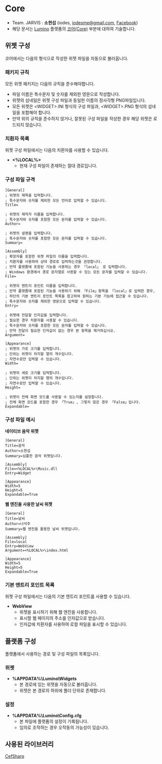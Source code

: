 # Core
* Team. JARVIS : **소현섭** (iodes, [iodesme@gmail.com](mailTo:iodesme@gmail.com), [Facebook](https://www.facebook.com/profile.php?id=100009172387549))
* 해당 문서는 [Lumino](https://github.com/1step6thswmaestro/12) 플랫폼의 [코어(Core)](https://github.com/1step6thswmaestro/12/tree/master/core) 부분에 대하여 기술합니다.

## 위젯 구성
코어에서는 다음의 형식으로 작성한 위젯 파일을 자동으로 불러옵니다.

### 패키지 규칙
모든 위젯 패키지는 다음의 규칙을 준수해야합니다.
* 파일 이름은 특수문자 및 숫자를 제외한 영문으로 작성합니다.
* 위젯의 섬네일은 위젯 구성 파일과 동일한 이름의 정사각형 PNG파일입니다.
* 모든 위젯은 \<WIDGET\>.INI 형식의 구성 파일과, \<WIDGET\>.PNG 형식의 섬네일을 포함해야 합니다.
* 만약 위의 규칙을 준수하지 않거나, 잘못된 구성 파일을 작성한 경우 해당 위젯은 로드되지 않습니다.

### 치환자 목록
위젯 구성 파일에서는 다음의 치환자를 사용할 수 있습니다.
* **\<%LOCAL%\>**
  * 현재 구성 파일이 존재하는 절대 경로입니다.

### 구성 파일 규격

    [General]
    ; 위젯의 제목을 입력합니다.
    ; 특수문자와 숫자를 제외한 모든 언어로 입력할 수 있습니다.
    Title=
    
    ; 위젯의 제작자 이름을 입력합니다.
    ; 특수문자와 숫자를 포함한 모든 문자를 입력할 수 있습니다.
    Author=
    
    ; 위젯의 설명을 입력합니다.
    ; 특수문자와 숫자를 포함한 모든 문자를 입력할 수 있습니다.
    Summary=
    
    [Assembly]
    ; 확장자를 포함한 위젯 파일의 이름을 입력합니다.
    ; 치환자를 사용하여 상대 경로로 입력하는것을 권장합니다.
    ; 만약 플랫폼에 포함된 기능을 사용하는 경우 「local」 로 입력합니다.
    ; Windows 환경에서 경로 문자열로 사용할 수 있는 모든 문자를 입력할 수 있습니다.
    File=
    
    ; 위젯의 엔트리 포인트 이름을 입력합니다.
    ; 만약 플랫폼에 포함된 기능을 사용하기 위해 「File」항목을 「local」로 입력한 경우,
    ; 하단의 기본 엔트리 포인트 목록을 참고하여 원하는 기본 기능에 접근할 수 있습니다.
    ; 특수문자와 숫자를 제외한 영문으로 입력할 수 있습니다.
    Entry=
    
    ; 위젯에 전달할 인자값을 입력합니다.
    ; 필요한 경우 치환자를 사용할 수 있습니다.
    ; 특수문자와 숫자를 포함한 모든 문자를 입력할 수 있습니다.
    ; 만약 전달이 필요한 인자값이 없는 경우 본 항목을 제거하십시오.
    Argument=
    
    [Appearance]
    ; 위젯의 가로 크기를 입력합니다.
    ; 단위는 위젯이 차지할 열의 개수입니다.
    ; 자연수로만 입력할 수 있습니다.
    Width=
    
    ; 위젯의 세로 크기를 입력합니다.
    ; 단위는 위젯이 차지할 행의 개수입니다.
    ; 자연수로만 입력할 수 있습니다.
    Height=
    
    ; 위젯이 전체 화면 모드를 사용할 수 있는지를 설정합니다.
    ; 전체 화면 모드를 포함한 경우 「True」, 그렇지 않은 경우 「False」입니다.
    Expandable=

### 구성 파일 예시
**네이티브 음악 위젯**

    [General]
    Title=음악
    Author=소현섭
    Summary=심플한 음악 위젯입니다.
    
    [Assembly]
    File=<%LOCAL%>\Music.dll
    Entry=Widget
    
    [Appearance]
    Width=5
    Height=5
    Expandable=True

**웹 엔진을 사용한 날씨 위젯**

    [General]
    Title=날씨
    Author=나석주
    Summary=웹 엔진을 활용한 날씨 위젯입니다.
    
    [Assembly]
    File=local
    Entry=WebView
    Argument=<%LOCAL%>\index.html
    
    [Appearance]
    Width=5
    Height=5
    Expandable=True

### 기본 엔트리 포인트 목록
위젯 구성 파일에서는 다음의 기본 엔트리 포인트를 사용할 수 있습니다.
* **WebView**
  * 위젯을 표시하기 위해 웹 엔진을 사용합니다.
  * 표시할 웹 페이지의 주소를 인자값으로 받습니다.
  * 인자값에 치환자를 사용하여 로컬 파일을 표시할 수 있습니다.

## 플랫폼 구성
플랫폼에서 사용하는 경로 및 구성 파일의 목록입니다.

### 위젯
* **%APPDATA%\Lumino\Widgets**
  * 본 경로에 있는 위젯을 자동으로 불러옵니다.
  * 위젯은 본 경로의 하위에 폴더 단위로 존재합니다.

### 설정
* **%APPDATA%\Lumino\Config.cfg**
  * 본 파일에 플랫폼의 설정이 기록됩니다.
  * 임의로 조작하는 경우 오작동의 가능성이 있습니다.

## 사용된 라이브러리
[CefSharp](https://github.com/cefsharp/CefSharp)
